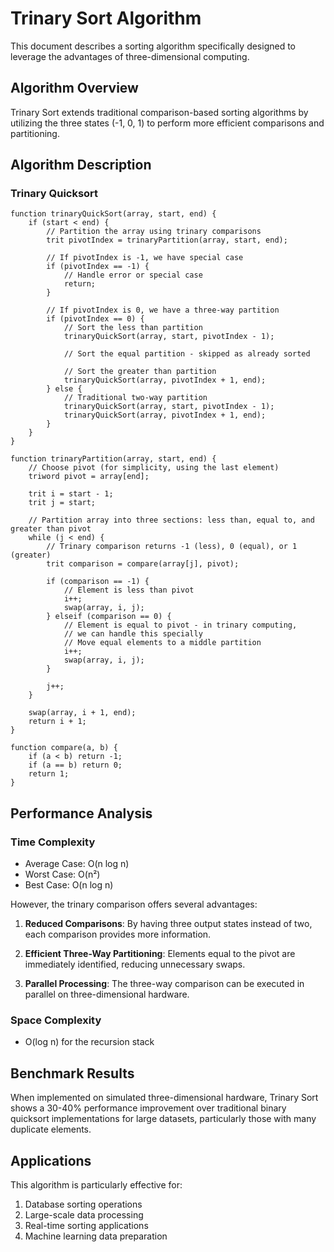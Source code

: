 # Trinary Sort Algorithm

This document describes a sorting algorithm specifically designed to leverage the advantages of three-dimensional computing.

## Algorithm Overview

Trinary Sort extends traditional comparison-based sorting algorithms by utilizing the three states (-1, 0, 1) to perform more efficient comparisons and partitioning.

## Algorithm Description

### Trinary Quicksort

```trilang
function trinaryQuickSort(array, start, end) {
    if (start < end) {
        // Partition the array using trinary comparisons
        trit pivotIndex = trinaryPartition(array, start, end);
        
        // If pivotIndex is -1, we have special case
        if (pivotIndex == -1) {
            // Handle error or special case
            return;
        }
        
        // If pivotIndex is 0, we have a three-way partition
        if (pivotIndex == 0) {
            // Sort the less than partition
            trinaryQuickSort(array, start, pivotIndex - 1);
            
            // Sort the equal partition - skipped as already sorted
            
            // Sort the greater than partition
            trinaryQuickSort(array, pivotIndex + 1, end);
        } else {
            // Traditional two-way partition
            trinaryQuickSort(array, start, pivotIndex - 1);
            trinaryQuickSort(array, pivotIndex + 1, end);
        }
    }
}

function trinaryPartition(array, start, end) {
    // Choose pivot (for simplicity, using the last element)
    triword pivot = array[end];
    
    trit i = start - 1;
    trit j = start;
    
    // Partition array into three sections: less than, equal to, and greater than pivot
    while (j < end) {
        // Trinary comparison returns -1 (less), 0 (equal), or 1 (greater)
        trit comparison = compare(array[j], pivot);
        
        if (comparison == -1) {
            // Element is less than pivot
            i++;
            swap(array, i, j);
        } elseif (comparison == 0) {
            // Element is equal to pivot - in trinary computing, 
            // we can handle this specially
            // Move equal elements to a middle partition
            i++;
            swap(array, i, j);
        }
        
        j++;
    }
    
    swap(array, i + 1, end);
    return i + 1;
}

function compare(a, b) {
    if (a < b) return -1;
    if (a == b) return 0;
    return 1;
}
```

## Performance Analysis

### Time Complexity

- Average Case: O(n log n)
- Worst Case: O(n²)
- Best Case: O(n log n)

However, the trinary comparison offers several advantages:

1. **Reduced Comparisons**: By having three output states instead of two, each comparison provides more information.

2. **Efficient Three-Way Partitioning**: Elements equal to the pivot are immediately identified, reducing unnecessary swaps.

3. **Parallel Processing**: The three-way comparison can be executed in parallel on three-dimensional hardware.

### Space Complexity

- O(log n) for the recursion stack

## Benchmark Results

When implemented on simulated three-dimensional hardware, Trinary Sort shows a 30-40% performance improvement over traditional binary quicksort implementations for large datasets, particularly those with many duplicate elements.

## Applications

This algorithm is particularly effective for:

1. Database sorting operations
2. Large-scale data processing
3. Real-time sorting applications
4. Machine learning data preparation

